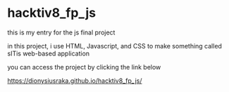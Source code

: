 # hacktiv8_fp_js
this is my entry for the js final project

in this project, i use HTML, Javascript, and CSS to make something called sITis web-based application

you can access the project by clicking the link below

https://dionysiusraka.github.io/hacktiv8_fp_js/
